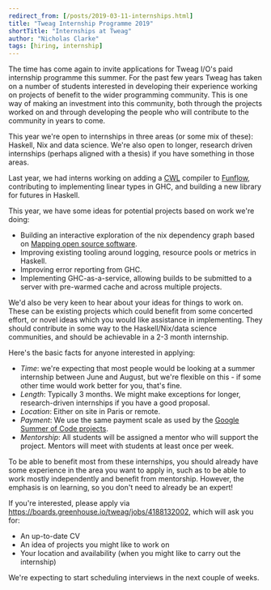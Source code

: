 ```yaml
---
redirect_from: [/posts/2019-03-11-internships.html]
title: "Tweag Internship Programme 2019"
shortTitle: "Internships at Tweag"
author: "Nicholas Clarke"
tags: [hiring, internship]
---
```


The time has come again to invite applications for Tweag I/O's paid internship
programme this summer. For the past few years Tweag has taken on a number of
students interested in developing their experience working on projects of
benefit to the wider programming community. This is one way of making an
investment into this community, both through the projects worked on and through
developing the people who will contribute to the community in years to come.

This year we're open to internships in three areas (or some mix of these):
Haskell, Nix and data science. We're also open to longer, research driven
internships (perhaps aligned with a thesis) if you have something in those
areas.

Last year, we had interns working on adding a [CWL](https://www.commonwl.org/)
compiler to [Funflow](https://github.com/tweag/funflow), contributing to
implementing linear types in GHC, and building a new library for futures
in Haskell.

This year, we have some ideas for potential projects based on work we're doing:

- Building an interactive exploration of the nix dependency graph based on
  [Mapping open source
  software](https://www.tweag.io/posts/2019-02-06-mapping-open-source.html).
- Improving existing tooling around logging, resource pools or metrics in Haskell.
- Improving error reporting from GHC.
- Implementing GHC-as-a-service, allowing builds to be submitted to a server
  with pre-warmed cache and across multiple projects.

We'd also be very keen to hear about your ideas for things to work on. These can
be existing projects which could benefit from some concerted effort, or novel
ideas which you would like assistance in implementing. They should contribute in
some way to the Haskell/Nix/data science communities, and should be achievable
in a 2-3 month internship.

Here's the basic facts for anyone interested in applying:

- _Time_: we're expecting that most people would be looking at a summer internship
  between June and August, but we're flexible on this - if some other time would
  work better for you, that's fine.
- _Length_: Typically 3 months. We might make exceptions for longer,
  research-driven internships if you have a good proposal.
- _Location_: Either on site in Paris or remote.
- _Payment_: We use the same payment scale as used by the [Google Summer of Code
  projects](https://developers.google.com/open-source/gsoc/help/student-stipends).
- _Mentorship_: All students will be assigned a mentor who will support the
  project. Mentors will meet with students at least once per week.

To be able to benefit most from these internships, you should already have some
experience in the area you want to apply in, such as to be able to work mostly
independently and benefit from mentorship. However, the emphasis is on learning,
so you don't need to already be an expert!

If you're interested, please apply via
https://boards.greenhouse.io/tweag/jobs/4188132002, which will ask you for:

- An up-to-date CV
- An idea of projects you might like to work on
- Your location and availability (when you might like to carry out the internship)

We're expecting to start scheduling interviews in the next couple of weeks.
